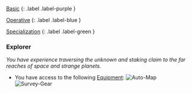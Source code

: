 
[Basic](Game/Basic-List)
{: .label .label-purple }

[Operative](Game/Operative)
{: .label .label-blue }

[Specialization](Game/Specialization-List)
{: .label .label-green }
### Explorer
*You have experience traversing the unknown and staking claim to the far reaches of space and strange planets.*
* You have access to the following [Equipment](Core/Equipment):
![Auto-Map](Game/Blocks/Auto-Map)
![Survey-Gear](Game/Blocks/Survey-Gear)